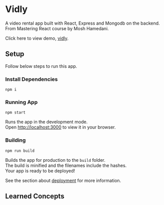# Vidly
A video rental app built with React, Express and Mongodb on the backend. From Mastering React course by Mosh Hamedani.

Click here to view demo, [vidly](https://merzainc.github.io/vidly).

## Setup 

Follow below steps to run this app.

### Install Dependencies

    npm i 
   

### Running App

    npm start    

Runs the app in the development mode.\
Open [http://localhost:3000](http://localhost:3000) to view it in your browser.

### Building 

    npm run build   

Builds the app for production to the `build` folder.\
The build is minified and the filenames include the hashes.\
Your app is ready to be deployed!

See the section about [deployment](https://facebook.github.io/create-react-app/docs/deployment) for more information.

## Learned Concepts